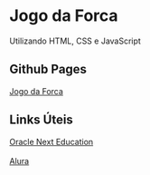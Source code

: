 # Jogo da Forca

Utilizando HTML, CSS e JavaScript

## Github Pages
[Jogo da Forca](https://jhessfrois.github.io/jogo-forca/)

## Links Úteis
[Oracle Next Education](https://www.oracle.com/br/education/oracle-next-education/)<br><br>
[Alura](https://cursos.alura.com.br/)
